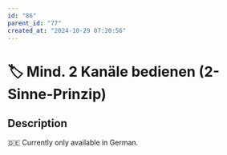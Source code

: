 ```yaml
---
id: "86"
parent_id: "77"
created_at: "2024-10-29 07:20:56"
---
```


# 🏷️ Mind. 2 Kanäle bedienen (2-Sinne-Prinzip)

## Description

🇩🇪 Currently only available in German.